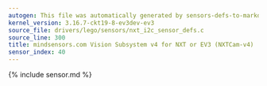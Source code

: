 ```yaml
---
autogen: This file was automatically generated by sensors-defs-to-markdown.py
kernel_version: 3.16.7-ckt19-8-ev3dev-ev3
source_file: drivers/lego/sensors/nxt_i2c_sensor_defs.c
source_line: 300
title: mindsensors.com Vision Subsystem v4 for NXT or EV3 (NXTCam-v4)
sensor_index: 40
---
```


{% include sensor.md %}
